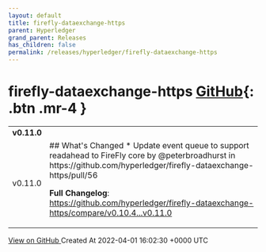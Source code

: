 ```yaml
---
layout: default
title: firefly-dataexchange-https
parent: Hyperledger
grand_parent: Releases
has_children: false
permalink: /releases/hyperledger/firefly-dataexchange-https
---
```


# firefly-dataexchange-https <span class="fs-3 right-align">[GitHub](https://github.com/hyperledger/firefly-dataexchange-https){: .btn .mr-4 }</span>


<div>
    <table>
        <tr>
            <td colspan="2">
                <b>
                    v0.11.0
                </b>
            </td>
        </tr>
        <tr>
            <td>
                <span class="chip">
                    v0.11.0
                </span>
            </td>
            <td>
                ## What's Changed
* Update event queue to support readahead to FireFly core by @peterbroadhurst in https://github.com/hyperledger/firefly-dataexchange-https/pull/56


**Full Changelog**: https://github.com/hyperledger/firefly-dataexchange-https/compare/v0.10.4...v0.11.0
            </td>
        </tr>
    </table>
    <a href="https://github.com/hyperledger/firefly-dataexchange-https/releases/tag/v0.11.0" class=".btn">
        View on GitHub
    </a>
    <span class="right-align">
        Created At 2022-04-01 16:02:30 +0000 UTC
    </span>
</div>

